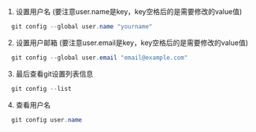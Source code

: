 1. 设置用户名 (要注意user.name是key，key空格后的是需要修改的value值)
```java
  git config --global user.name "yourname"
```

2. 设置用户邮箱 (要注意user.email是key，key空格后的是需要修改的value值)
```java
  git config --global user.email "email@example.com"
```
3. 最后查看git设置列表信息
```java
  git config --list 
```
4. 查看用户名
```java
  git config user.name 
```